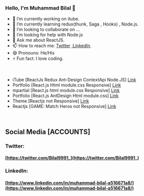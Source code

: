 ### Hello, I'm Muhammad Bilal 👋

- 🔭 I’m currently working on itube.
- 🌱 I’m currently learning redux(thunk, Saga , Hooks) , Node.js.
- 👯 I’m looking to collaborate on ...
- 🤔 I’m looking for help with Node.js
- 💬 Ask me about ReactJS.
- 📫 How to reach me: [Twitter](https://twitter.com/Bilal9991_) ,[LinkedIn](https://www.linkedin.com/in/muhammad-bilal-a516671a8/).
- 😄 Pronouns: He/His
- ⚡ Fun fact: I love coding.

</br>

- iTube [ReactJs Redux Ant-Design ContextApi Node.JS]
[Link](https://muhammadbilal-arch.github.io/itube/)
- Portfolio [React.js Html module.css Responsive]
[Link](https://btechportfolio.herokuapp.com/)
- mpartial  [React.js html module.css Responsive]
[Link](https://mpartial-theme.vercel.app/)
- Portfolio [React.js AntDesign Html module.css]
[Link](https://muhammad-bilal.herokuapp.com/)
- Theme [Reactjs not Responsive]
[Link](https://b-tech-theme-1.herokuapp.com/)
- Reactjs [GAME: Match Heros not Responsive] 
[Link](https://game-match-hero.herokuapp.com/)
</br>

## Social Media [ACCOUNTS]

### Twitter:

#### [https://twitter.com/Bilal9991_](https://twitter.com/Bilal9991_)

### LinkedIn:

#### [https://www.linkedin.com/in/muhammad-bilal-a516671a8/](https://www.linkedin.com/in/muhammad-bilal-a516671a8/)

